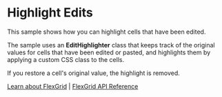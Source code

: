 Highlight Edits
===============

This sample shows how you can highlight cells that have been edited.

The sample uses an **EditHighlighter** class that keeps track of the original
values for cells that have been edited or pasted, and highlights them by
applying a custom CSS class to the cells.

If you restore a cell's original value, the highlight is removed.

[Learn about FlexGrid](https://www.grapecity.com/wijmo/flexgrid-javascript-data-grid) | [FlexGrid API Reference](https://www.grapecity.com/wijmo/api/classes/wijmo_grid.flexgrid.html)